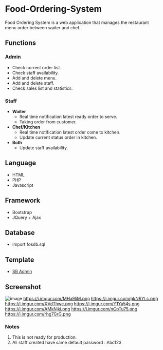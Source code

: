 # Food-Ordering-System
Food Ordering System is a web application that manages the restaurant menu order between waiter and chef.

## Functions
### Admin
- Check current order list.
- Check staff availability.
- Add and delete menu.
- Add and delete staff.
- Check sales list and statistics.

### Staff
- **Waiter**
	- Real time notification latest ready order to serve.
	- Taking order from customer.
- **Chef/Kitchen**
	- Real time notification latest order come to kitchen.
	- Update current status order in kitchen.
- **Both** 
	- Update staff availability.

## Language 
- HTML
- PHP
- Javascript

## Framework
- Bootstrap
- JQuery + Ajax

## Database
- Import fosdb.sql 

## Template 
- [SB Admin](https://startbootstrap.com/templates/sb-admin/)

## Screenshot
![image](https://i.imgur.com/y8qQPC4.png)
https://i.imgur.com/MHa9IiM.png
https://i.imgur.com/gkNRYLc.png
https://i.imgur.com/XVdThwc.png
https://i.imgur.com/Y1Ya54s.png
https://i.imgur.com/AMkNjki.png
https://i.imgur.com/nCpTu75.png
https://i.imgur.com/rhg7GrG.png

### Notes
1. This is not ready for production.
2. All staff created have same default password : Abc123